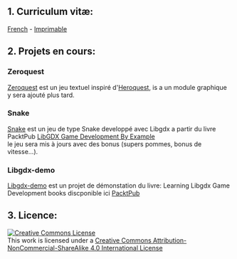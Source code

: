 ## 1. Curriculum vitæ: 

[French](../resume/fr/1_sheet_resume_fr.html) [<i class="flag france"></i>](../resume/fr/resume_fr.html) - [Imprimable](../resume/fr/1_sheet_resume_fr.pdf)
<br />

## 2. Projets en cours:

### Zeroquest
[Zeroquest](https://github.com/MonsieurZad/Zeroquest) est un jeu textuel inspiré d'[Heroquest](https://fr.wikipedia.org/wiki/HeroQuest_(jeu_de_soci%C3%A9t%C3%A9)), is a
un module graphique y sera ajouté plus tard. <br />

### Snake
[Snake](https://github.com/MonsieurZad/Snake) est un jeu de type Snake developpé avec Libgdx a partir du livre PacktPub 
[LibGDX Game Development By Example](https://www.packtpub.com/game-development/libgdx-game-development-example) <br />
le jeu sera mis à jours avec des bonus (supers pommes, bonus de vitesse...).

### Libgdx-demo
[Libgdx-demo](https://github.com/MonsieurZad/Libgdx-demo) est un projet de démonstation du livre: Learning Libgdx Game Development books discponible ici [PacktPub](https://www.packtpub.com/)

## 3. Licence:

<a rel="license" href="http://creativecommons.org/licenses/by-nc-sa/4.0/"><img alt="Creative Commons License" style="border-width:0" src="https://i.creativecommons.org/l/by-nc-sa/4.0/88x31.png" /></a><br />This work is licensed under a <a rel="license" href="http://creativecommons.org/licenses/by-nc-sa/4.0/">Creative Commons Attribution-NonCommercial-ShareAlike 4.0 International License</a>
